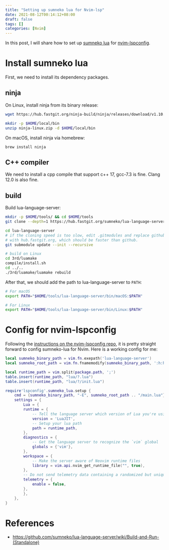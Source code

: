 ```yaml
---
title: "Setting up sumneko lua for Nvim-lsp"
date: 2021-08-12T00:14:12+08:00
draft: false
tags: []
categories: [Nvim]
---
```


In this post, I will share how to set up [sumneko lua](https://github.com/sumneko/lua-language-server) for [nvim-lspconfig](https://github.com/neovim/nvim-lspconfig).

<!--more-->

# Install sumneko lua

First, we need to install its dependency packages.

## ninja

On Linux, install ninja from its binary release:

```bash
wget https://hub.fastgit.org/ninja-build/ninja/releases/download/v1.10.2/ninja-linux.zip

mkdir -p $HOME/local/bin
unzip ninja-linux.zip -d $HOME/local/bin
```

On macOS, install ninja via homebrew:

```
brew install ninja
```

## C++ compiler

We need to install a cpp compile that support c++ 17, gcc-7.3 is fine. Clang
12.0 is also fine.

## build

Build lua-language-server:

```bash
mkdir -p $HOME/tools/ && cd $HOME/tools
git clone --depth=1 https://hub.fastgit.org/sumneko/lua-language-server

cd lua-language-server
# if the cloning speed is too slow, edit .gitmodules and replace github.com
# with hub.fastgit.org, which should be faster than github.
git submodule update --init --recursive

# build on Linux
cd 3rd/luamake
compile/install.sh
cd ../..
./3rd/luamake/luamake rebuild
```

After that, we should add the path to lua-language-server to `PATH`:

```bash
# For macOS
export PATH="$HOME/tools/lua-language-server/bin/macOS:$PATH"

# For Linux
export PATH="$HOME/tools/lua-language-server/bin/Linux:$PATH"
```

# Config for nvim-lspconfig

Following the [instructions on the nvim-lspconfig repo](https://github.com/neovim/nvim-lspconfig/blob/master/CONFIG.md#sumneko_lua), it is
pretty straight forward to config sumneko-lua for Nvim. Here is a working config for me:

```lua
local sumneko_binary_path = vim.fn.exepath('lua-language-server')
local sumneko_root_path = vim.fn.fnamemodify(sumneko_binary_path, ':h:h:h')

local runtime_path = vim.split(package.path, ';')
table.insert(runtime_path, "lua/?.lua")
table.insert(runtime_path, "lua/?/init.lua")

require'lspconfig'.sumneko_lua.setup {
    cmd = {sumneko_binary_path, "-E", sumneko_root_path .. "/main.lua"};
    settings = {
        Lua = {
        runtime = {
            -- Tell the language server which version of Lua you're using (most likely LuaJIT in the case of Neovim)
            version = 'LuaJIT',
            -- Setup your lua path
            path = runtime_path,
        },
        diagnostics = {
            -- Get the language server to recognize the `vim` global
            globals = {'vim'},
        },
        workspace = {
            -- Make the server aware of Neovim runtime files
            library = vim.api.nvim_get_runtime_file("", true),
        },
        -- Do not send telemetry data containing a randomized but unique identifier
        telemetry = {
            enable = false,
        },
        },
    },
}
```

# References

+ https://github.com/sumneko/lua-language-server/wiki/Build-and-Run-(Standalone)
